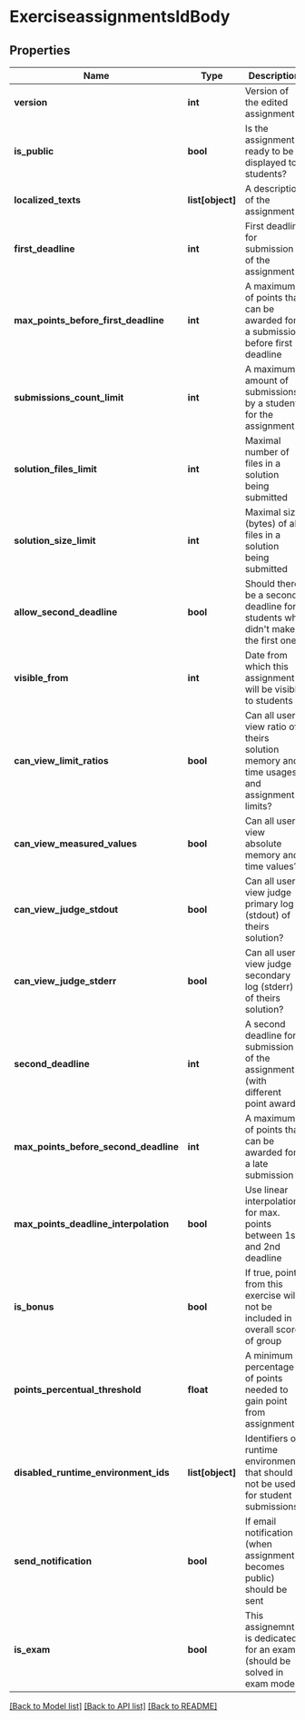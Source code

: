 # ExerciseassignmentsIdBody

## Properties
Name | Type | Description | Notes
------------ | ------------- | ------------- | -------------
**version** | **int** | Version of the edited assignment | 
**is_public** | **bool** | Is the assignment ready to be displayed to students? | 
**localized_texts** | **list[object]** | A description of the assignment | 
**first_deadline** | **int** | First deadline for submission of the assignment | 
**max_points_before_first_deadline** | **int** | A maximum of points that can be awarded for a submission before first deadline | 
**submissions_count_limit** | **int** | A maximum amount of submissions by a student for the assignment | 
**solution_files_limit** | **int** | Maximal number of files in a solution being submitted | 
**solution_size_limit** | **int** | Maximal size (bytes) of all files in a solution being submitted | 
**allow_second_deadline** | **bool** | Should there be a second deadline for students who didn&#x27;t make the first one? | 
**visible_from** | **int** | Date from which this assignment will be visible to students | [optional] 
**can_view_limit_ratios** | **bool** | Can all users view ratio of theirs solution memory and time usages and assignment limits? | 
**can_view_measured_values** | **bool** | Can all users view absolute memory and time values? | 
**can_view_judge_stdout** | **bool** | Can all users view judge primary log (stdout) of theirs solution? | 
**can_view_judge_stderr** | **bool** | Can all users view judge secondary log (stderr) of theirs solution? | 
**second_deadline** | **int** | A second deadline for submission of the assignment (with different point award) | [optional] 
**max_points_before_second_deadline** | **int** | A maximum of points that can be awarded for a late submission | [optional] 
**max_points_deadline_interpolation** | **bool** | Use linear interpolation for max. points between 1st and 2nd deadline | 
**is_bonus** | **bool** | If true, points from this exercise will not be included in overall score of group | 
**points_percentual_threshold** | **float** | A minimum percentage of points needed to gain point from assignment | [optional] 
**disabled_runtime_environment_ids** | **list[object]** | Identifiers of runtime environments that should not be used for student submissions | [optional] 
**send_notification** | **bool** | If email notification (when assignment becomes public) should be sent | [optional] 
**is_exam** | **bool** | This assignemnt is dedicated for an exam (should be solved in exam mode) | [optional] 

[[Back to Model list]](../README.md#documentation-for-models) [[Back to API list]](../README.md#documentation-for-api-endpoints) [[Back to README]](../README.md)

